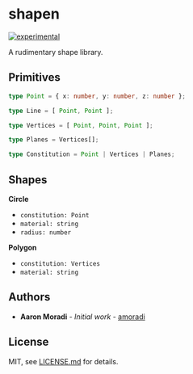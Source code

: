 # shapen

[![experimental](http://badges.github.io/stability-badges/dist/experimental.svg)](http://github.com/badges/stability-badges)

A rudimentary shape library.

## Primitives

```ts
type Point = { x: number, y: number, z: number };

type Line = [ Point, Point ];

type Vertices = [ Point, Point, Point ];

type Planes = Vertices[];

type Constitution = Point | Vertices | Planes;
```

## Shapes

**Circle**
- `constitution: Point`
- `material: string`
- `radius: number`

**Polygon**
- `constitution: Vertices`
- `material: string`

## Authors

* **Aaron Moradi** - *Initial work* - [amoradi](https://github.com/amoradi)

## License

MIT, see [LICENSE.md](http://github.com/mattdesl/spectrum/blob/master/LICENSE.md) for details.
